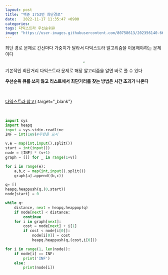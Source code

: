 ```yaml
---
layout: post
title: "백준 1753번 최단경로"
date:   2022-11-17 11:35:47 +0900
categories:
tags: 다익스트라 우선순위큐
image: "https://user-images.githubusercontent.com/80758613/202356140-66a2d2a0-d6e0-4446-a938-75a0e7e25031.png"
---
```


최단 경로 문제로 간선마다 가중치가 달라서 다익스트라 알고리즘을 이용해야하는 문제이다

<center>
<img src="https://user-images.githubusercontent.com/80758613/202356140-66a2d2a0-d6e0-4446-a938-75a0e7e25031.png" style="zoom:30%;">
</center>

기본적인 최단거리 다익스트라 문제로 해당 알고리즘을 알면 바로 풀 수 있다

**우선순위 큐를 쓰지 않고 리스트에서 최단거리를 찾는 방법은 시간 초과가 나온다** 

&nbsp;

[다익스트라 참고](https://minnnning.github.io/자료구조와%20알고리즘/2022/11/17/다익스트라.html){:target="_blank"}

&nbsp;

``` python
import sys  
import heapq
input = sys.stdin.readline
INF = int(1e9)#무한을 표시

v,e = map(int,input().split())
start = int(input())
node = [INF] * (v+1)
graph = [[] for _ in range(1+v)]

for i in range(e):
    a,b,c = map(int,input().split())
    graph[a].append((b,c))

q= []
heapq.heappush(q,(0,start))
node[start] = 0

while q:
    distance, next = heapq.heappop(q)
    if node[next] < distance:
        continue
    for i in graph[next]:
        cost = node[next] + i[1]
        if cost < node[i[0]]:
            node[i[0]] = cost
            heapq.heappush(q,(cost,i[0]))

for i in range(1, len(node)):
    if node[i] == INF:
        print('INF')
    else:
        print(node[i])
```

